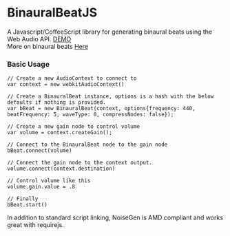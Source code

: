 BinauralBeatJS
==========

<p>A Javascript/CoffeeScript library for generating binaural beats using the Web Audio API. <a target="_blank" href="http://htmlpreview.github.com/?https://github.com/ichabodcole/BinauralBeatJS/blob/master/examples/index.html" title="BinauralBeatJS Demo">DEMO</a><br>
More on binaural beats <a target="_blank" href="http://en.wikipedia.org/wiki/Binaural_beats">Here</a></p>

### Basic Usage
    // Create a new AudioContext to connect to
    var context = new webkitAudioContext()

    // Create a BinauralBeat instance, options is a hash with the below defaults if nothing is provided.
    var bBeat = new BinauralBeat(context, options{frequency: 440, beatFrequency: 5, waveType: 0, compressNodes: false});
    
    // Create a new gain node to control volume
    var volume = context.createGain();

    // Connect to the BinauralBeat node to the gain node
    bBeat.connect(volume)
    
    // Connect the gain node to the context output.
    volume.connect(context.destination)

    // Control volume like this
    volume.gain.value = .8

    // Finally
    bBeat.start()

In addition to standard script linking, NoiseGen is AMD compliant and works great with requirejs.